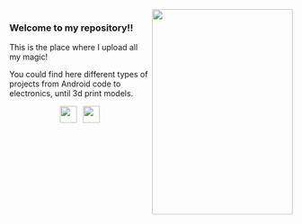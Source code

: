 <img align="right" src="https://image.freepik.com/vector-gratis/retro-signo-metal-venga-estamos-abiertos_1020-1159.jpg" width=250px height=365px/>

### Welcome to my repository!!

This is the place where I upload all my magic!

You could find here different types of projects from Android code to electronics, until 3d print models.
<p align='center'>
<a href="https://twitter.com/seba_cipolat"><img height="30" src="https://github.com/WaylonWalker/WaylonWalker/blob/main/icon/twitter.png?raw=true"></a>&nbsp;&nbsp;
<a href="www.linkedin.com/in/sebastiancipolat"><img height="30" src="https://github.com/WaylonWalker/WaylonWalker/blob/main/icon/linkedin.png?raw=true"></a>
</p>
